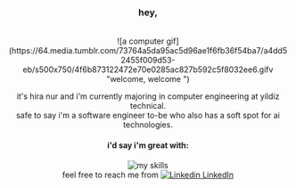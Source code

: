 <div align="center">

### hey,
<br />
![a computer gif](https://64.media.tumblr.com/73764a5da95ac5d96ae1f6fb36f54ba7/a4dd52455f009d53-eb/s500x750/4f6b873122472e70e0285ac827b592c5f8032ee6.gifv "welcome, welcome ")

it's hira nur and i'm currently majoring in computer engineering at yildiz technical. \
safe to say i'm a software engineer to-be who also has a soft spot for ai technologies. 
<br />
#### i'd say i'm great with: 
![my skills](https://skillicons.dev/icons?i=c,py,java,anaconda&theme=light)
<br />
 feel free to reach me from [![Linkedin](https://i.stack.imgur.com/gVE0j.png) LinkedIn](https://www.linkedin.com/nurmorca)


</div>




<!--
**nurmorca/nurmorca** is a ✨ _special_ ✨ repository because its `README.md` (this file) appears on your GitHub profile.

Here are some ideas to get you started:

- 🔭 I’m currently working on ...
- 🌱 I’m currently learning ...
- 👯 I’m looking to collaborate on ...
- 🤔 I’m looking for help with ...
- 💬 Ask me about ...
- 📫 How to reach me: ...
- 😄 Pronouns: ...
- ⚡ Fun fact: ...
-->

